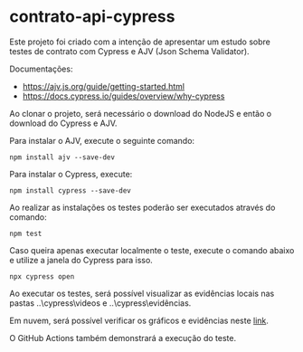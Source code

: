 # contrato-api-cypress

Este projeto foi criado com a intenção de apresentar um estudo sobre testes de contrato com Cypress e AJV (Json Schema Validator).

Documentações:
- https://ajv.js.org/guide/getting-started.html
- https://docs.cypress.io/guides/overview/why-cypress

Ao clonar o projeto, será necessário o download do NodeJS e então o download do Cypress e AJV.

Para instalar o AJV, execute o seguinte comando:

    npm install ajv --save-dev

Para instalar o Cypress, execute:

    npm install cypress --save-dev

Ao realizar as instalações os testes poderão ser executados através do comando:

    npm test

Caso queira apenas executar localmente o teste, execute o comando abaixo e utilize a janela do Cypress para isso.

    npx cypress open

Ao executar os testes, será possível visualizar as evidências locais nas pastas ..\cypress\videos e ..\cypress\evidências.

Em nuvem, será possível verificar os gráficos e evidências neste [link](https://cloud.cypress.io/projects/4isatm/runs?branches=%5B%5D&committers=%5B%5D&flaky=%5B%5D&page=1&status=%5B%5D&tags=%5B%5D&timeRange=%7B%22startDate%22%3A%221970-01-01%22%2C%22endDate%22%3A%222038-01-19%22%7D "link").

O GitHub Actions também demonstrará a execução do teste.
